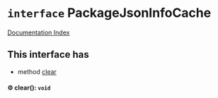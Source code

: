 # `interface` PackageJsonInfoCache

[Documentation Index](../README.md)

## This interface has

- method [clear](#-clear-void)


#### ⚙ clear(): `void`



